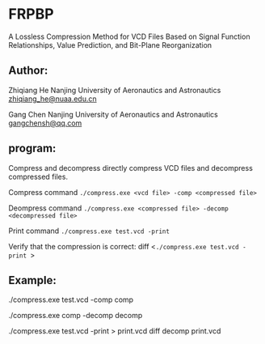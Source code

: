 # FRPBP

A Lossless Compression Method for VCD Files Based on Signal Function Relationships, Value Prediction, and Bit-Plane Reorganization

## Author:

Zhiqiang He 
Nanjing University of Aeronautics and Astronautics
zhiqiang_he@nuaa.edu.cn


Gang Chen
Nanjing University of Aeronautics and Astronautics
gangchensh@qq.com

## program:

Compress and decompress directly compress VCD files and decompress compressed files.

Compress command
`./compress.exe <vcd file> -comp <compressed file> `

Deompress command
`./compress.exe <compressed file> -decomp <decompressed file> `

Print command
`./compress.exe test.vcd -print `

Verify that the compression is correct:
diff <decompressed file> <`./compress.exe test.vcd -print `>

## Example:

./compress.exe test.vcd -comp comp

./compress.exe comp -decomp decomp

./compress.exe test.vcd -print > print.vcd
diff decomp print.vcd

